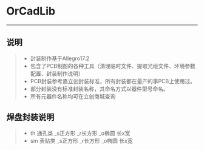 # OrCadLib
------
## 说明
> * 封装制作基于Allegro17.2
> * 包含了PCB制图的各种工具（清理临时文件、提取光绘文件、环境参数配置、封装制作说明）
> * PCB封装参考嘉立创封装标准，所有封装都在量产的事PCB上使用过。
> * 部分封装没有标准封装名称，其命名方式以器件型号命名。
> * 所有元器件名称均可在立创商城查询
## 焊盘封装说明
> * th 通孔类  _s正方形  _r长方形 _o椭圆 长x宽  
> * sm 表贴类  _s正方形 _r长方形 _o椭圆 长x宽  
